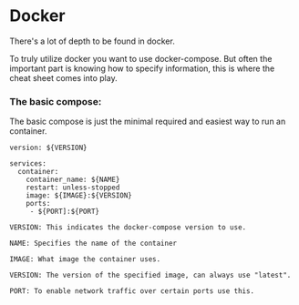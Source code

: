 # Docker

There's a lot of depth to be found in docker.

To truly utilize docker you want to use docker-compose.
But often the important part is knowing how to specify information, this is where the cheat sheet comes into play.

### The basic compose:

The basic compose is just the minimal required and easiest way to run an container.


```
version: ${VERSION}

services:
  container:
    container_name: ${NAME}
    restart: unless-stopped
    image: ${IMAGE}:${VERSION}
    ports:
     - ${PORT]:${PORT}
```

`VERSION: This indicates the docker-compose version to use.`

`NAME: Specifies the name of the container`

`IMAGE: What image the container uses.`

`VERSION: The version of the specified image, can always use "latest".`

`PORT: To enable network traffic over certain ports use this.`
